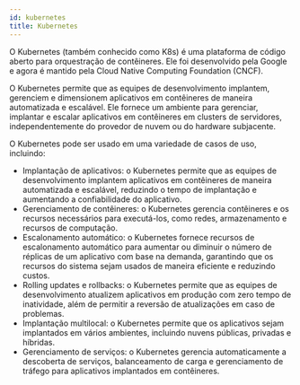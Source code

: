```yaml
---
id: kubernetes
title: Kubernetes
---
```


O Kubernetes (também conhecido como K8s) é uma plataforma de código aberto para orquestração de contêineres. Ele foi desenvolvido pela Google e agora é mantido pela Cloud Native Computing Foundation (CNCF).

O Kubernetes permite que as equipes de desenvolvimento implantem, gerenciem e dimensionem aplicativos em contêineres de maneira automatizada e escalável. Ele fornece um ambiente para gerenciar, implantar e escalar aplicativos em contêineres em clusters de servidores, independentemente do provedor de nuvem ou do hardware subjacente.

O Kubernetes pode ser usado em uma variedade de casos de uso, incluindo:

- Implantação de aplicativos: o Kubernetes permite que as equipes de desenvolvimento implantem aplicativos em contêineres de maneira automatizada e escalável, reduzindo o tempo de implantação e aumentando a confiabilidade do aplicativo.
- Gerenciamento de contêineres: o Kubernetes gerencia contêineres e os recursos necessários para executá-los, como redes, armazenamento e recursos de computação.
- Escalonamento automático: o Kubernetes fornece recursos de escalonamento automático para aumentar ou diminuir o número de réplicas de um aplicativo com base na demanda, garantindo que os recursos do sistema sejam usados de maneira eficiente e reduzindo custos.
- Rolling updates e rollbacks: o Kubernetes permite que as equipes de desenvolvimento atualizem aplicativos em produção com zero tempo de inatividade, além de permitir a reversão de atualizações em caso de problemas.
- Implantação multilocal: o Kubernetes permite que os aplicativos sejam implantados em vários ambientes, incluindo nuvens públicas, privadas e híbridas.
- Gerenciamento de serviços: o Kubernetes gerencia automaticamente a descoberta de serviços, balanceamento de carga e gerenciamento de tráfego para aplicativos implantados em contêineres.

